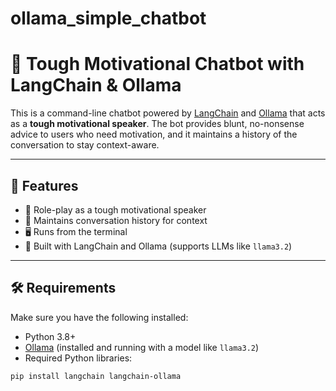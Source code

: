 # ollama_simple_chatbot
# 💪 Tough Motivational Chatbot with LangChain & Ollama

This is a command-line chatbot powered by [LangChain](https://www.langchain.com/) and [Ollama](https://ollama.com/) that acts as a **tough motivational speaker**. The bot provides blunt, no-nonsense advice to users who need motivation, and it maintains a history of the conversation to stay context-aware.

---

## 🚀 Features

- 🤖 Role-play as a tough motivational speaker
- 🧠 Maintains conversation history for context
- 🖥️ Runs from the terminal
- 🧩 Built with LangChain and Ollama (supports LLMs like `llama3.2`)

---

## 🛠️ Requirements

Make sure you have the following installed:

- Python 3.8+
- [Ollama](https://ollama.com/) (installed and running with a model like `llama3.2`)
- Required Python libraries:

```bash
pip install langchain langchain-ollama
